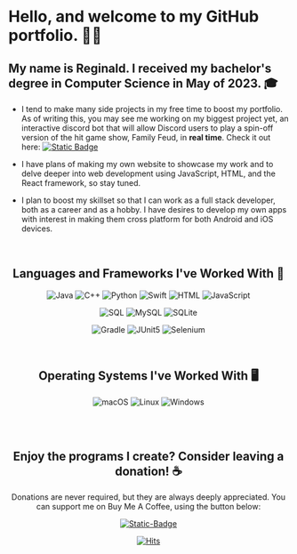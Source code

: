 <br>

</br>


# Hello, and welcome to my GitHub portfolio. 👋🏼

## My name is Reginald. I received my bachelor's degree in Computer Science in May of 2023. 🎓
- I tend to make many side projects in my free time to boost my portfolio. As of writing this, you may see me working on my biggest project yet, an interactive discord bot that will allow Discord users to play a spin-off version of the hit game show, Family Feud, in **real time**. Check it out here:
<a href="https://www.github.com/Reginald231/DiscordFeud"> <img alt="Static Badge" src="https://img.shields.io/badge/Discord_Feud-green?style=flat-square&logo=GitHub"/></a>



- I have plans of making my own website to showcase my work and to delve deeper into web development using JavaScript, HTML, and the React framework, so stay tuned.

- I plan to boost my skillset so that I can work as a full stack developer, both as a career and as a hobby. I have desires to develop my own apps with interest in making them cross platform for both Android and iOS devices.


<br>

<div align = center>

## Languages and Frameworks I've Worked With 📖

![Java] ![C++] ![Python] ![Swift] ![HTML] ![JavaScript] 

![SQL] ![MySQL] ![SQLite] 

![Gradle] ![JUnit5] ![Selenium]



<br>


## Operating Systems I've Worked With 🖥️

![macOS] ![Linux] ![Windows]

<br>
<br>

## Enjoy the programs I create? Consider leaving a donation! ☕️
Donations are never required, but they are always deeply appreciated. You can support me on Buy Me A Coffee, using the button below:

<a href = "https://buymeacoffee.com/" /> <img alt = "Static-Badge" src = "https://img.shields.io/badge/Buy_Me_A_Coffee!-yellow?style=flat-square&logo=buymeacoffee"/></a>

[![Hits](https://hits.sh/github.com/Reginald231.svg?label=Hits&style=flat-square)](https://hits.sh/github.com/Reginald231/)

<!------------------------------------------------------------------------>


<!-- Programming Languages -->
[Java]: https://img.shields.io/badge/Java-red?style=flat-square&logo=Java
[C++]: https://img.shields.io/badge/C%2B%2B-red?style=flat-square&logo=C%2B%2B
[Python]: https://img.shields.io/badge/Python-red?style=flat-square&logo=python
[Swift]: https://img.shields.io/badge/Swift-white?style=flat-square&logo=swift

<!-- Web Development -->
[HTML]: https://img.shields.io/badge/HTML-white?style=flat-square&logo=html5

[JavaScript]: https://img.shields.io/badge/JavaScript-white?style=flat-square&logo=javascript

<!-- Query Languages -->
[SQL]: https://img.shields.io/badge/SQL-black?style=flat-square&logo=microsoftsqlserver
[MySQL]: https://img.shields.io/badge/MySQL-black?style=flat-square&logo=mysql
[SQLite]: https://img.shields.io/badge/SQLite-black?style=flat-square&logo=sqlite


<!-- Build Managers? -->
[Gradle]: https://img.shields.io/badge/Gradle-green?style=flat-square&logo=Gradle

<!-- Frameworks -->
[JUnit5]: https://img.shields.io/badge/JUnit5-black?style=flat-square&logo=junit5
[Selenium]: https://img.shields.io/badge/Selenium-black?style=flat-square&logo=selenium


<!-- Operating Systems -->
[macOS]: https://img.shields.io/badge/macOS-black?style=flat-square&logo=macos

[Linux]: https://img.shields.io/badge/Linux-black?style=flat-square&logo=linux

[Windows]: https://img.shields.io/badge/Windows-black?style=flat-square&logo=windows

